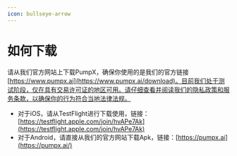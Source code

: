 ```yaml
---
icon: bullseye-arrow
---
```


# 如何下载

请从我们官方网站上下载PumpX，确保你使用的是我们的官方链接 [https://www.pumpx.ai](https://www.pumpx.ai/download)。目前我们处于测试阶段，仅在具有交易许可证的地区可用。请仔细查看并阅读我们的隐私政策和服务条款，以确保你的行为符合当地法律法规。

* 对于iOS，请从TestFlight进行下载使用，链接：[https://testflight.apple.com/join/hvAPe7Ak](https://testflight.apple.com/join/hvAPe7Ak)
* 对于Android，请直接从我们的官方网站下载Apk，链接：[https://pumpx.ai](https://pumpx.ai/)
